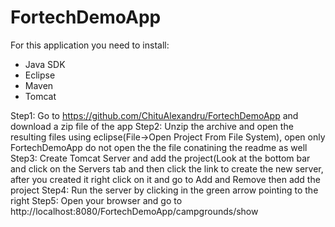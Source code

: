 # FortechDemoApp

For this application you need to install:
  - Java SDK
  - Eclipse
  - Maven
  - Tomcat
  
Step1: Go to https://github.com/ChituAlexandru/FortechDemoApp and download a zip file of the app
Step2: Unzip the archive and open the resulting files using eclipse(File->Open Project From File System), open only FortechDemoApp do not open the the file conatining the readme as well
Step3: Create Tomcat Server and add the project(Look at the bottom bar and click on the Servers tab and then click the link to create the new server, after you created it right click on it and go to Add and Remove then add the project
Step4: Run the server by clicking in the green arrow pointing to the right
Step5: Open your browser and go to http://localhost:8080/FortechDemoApp/campgrounds/show
